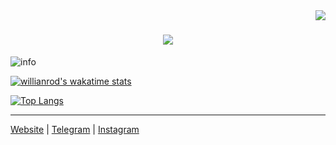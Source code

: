<img align="right" src="https://visitor-badge.laobi.icu/badge?page_id=salesp07.salesp07" />

<h1 align="center">
    <img src="https://readme-typing-svg.herokuapp.com/?font=Righteous&size=35&center=true&vCenter=true&width=500&height=70&duration=4000&lines=Hi+There!+👋;+I'm+Pedro+Muniz!;" />
</h1>


<img src="https://github-profile-summary-cards.vercel.app/api/cards/profile-details?username=bekhzoduz&theme=github_dark" alt="info">

[![willianrod's wakatime stats](https://github-readme-stats.vercel.app/api/wakatime?username=bekhzod&theme=github_dark&layout=compact)](https://wakatime.com/@bekhzod)

[![Top Langs](https://github-readme-stats.vercel.app/api/top-langs/?username=bekhzoduz&theme=github_dark&show_icons=true)](https://github.com/bekhzoduz/) 


------------
<a href="https://bekhzod.uz">Website</a> |  <a href="https://t.me/bekhzodjon">Telegram</a> | <a href="https://instagram.com/isomidinov_bekzod">Instagram</a>
